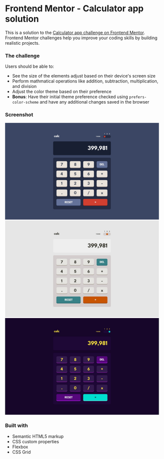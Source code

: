 # Frontend Mentor - Calculator app solution

This is a solution to the [Calculator app challenge on Frontend Mentor](https://www.frontendmentor.io/challenges/calculator-app-9lteq5N29). Frontend Mentor challenges help you improve your coding skills by building realistic projects. 


### The challenge

Users should be able to:

- See the size of the elements adjust based on their device's screen size
- Perform mathmatical operations like addition, subtraction, multiplication, and division
- Adjust the color theme based on their preference
- **Bonus**: Have their initial theme preference checked using `prefers-color-scheme` and have any additional changes saved in the browser

### Screenshot

![Design preview for the Calculator app coding challenge](./design/desktop-design-theme-1.jpg)
![Design preview for the Calculator app coding challenge](./design/desktop-design-theme-2.jpg)
![Design preview for the Calculator app coding challenge](./design/desktop-design-theme-3.jpg)

### Built with

- Semantic HTML5 markup
- CSS custom properties
- Flexbox
- CSS Grid
